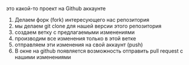 это какой-то проект на Github аккаунте

1. Делаем форк (fork) интересующего нас репозитория
2. мы делаем git clone для нашей версии этого репозитория
3. создаем ветку с предлагаемыми изменениями
4. производим все изменения только в этой ветке
5. отправляем эти изменения на свой аккаунт (push)
6. В окне на github появляется возможность отправить pull request с нашими изменениями
